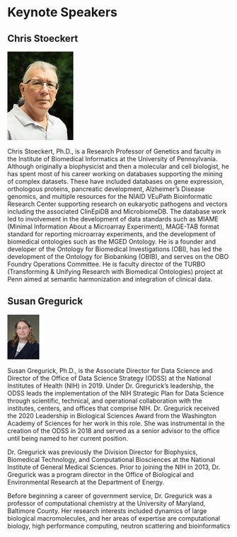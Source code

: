 # Keynote Speakers

## Chris Stoeckert 
<!--
<img src='https://raw.githubusercontent.com/ICBO-conference/icbo2022/main/docs/images/chris-stoeckert.png' height='100' align='left' /> 
-->

<!--
![Chris Stoeckert](images/chris-stoeckert.png)
-->

<img src=../images/chris-stoeckert.png />


Chris Stoeckert, Ph.D., is a Research Professor of Genetics and faculty in the Institute of Biomedical Informatics at the University of Pennsylvania. Although originally a biophysicist and then a molecular and cell biologist, he has spent most of his career working on databases supporting the mining of complex datasets. These have included databases on gene expression, orthologous proteins, pancreatic development, Alzheimer’s Disease genomics, and multiple resources for the NIAID VEuPath Bioinformatic Research Center supporting research on eukaryotic pathogens and vectors including the associated ClinEpiDB and MicrobiomeDB. The database work led to involvement in the development of data standards such as MIAME (Minimal Information About a Microarray Experiment), MAGE-TAB format standard for reporting microarray experiments, and the development of biomedical ontologies such as the MGED Ontology. He is a founder and developer of the Ontology for Biomedical Investigations (OBI), has led the development of the Ontology for Biobanking (OBIB), and serves on the OBO Foundry Operations Committee. He is faculty director of the TURBO (Transforming & Unifying Research with Biomedical Ontologies) project at Penn aimed at semantic harmonization and integration of clinical data.

## Susan Gregurick

<!--
<img src='https://raw.githubusercontent.com/ICBO-conference/icbo2022/main/docs/images/susan-gregurick.png' height='100' align='left' /> 
-->

![Susan Gregurick](images/susan-gregurick.png)  

Susan Gregurick, Ph.D., is the Associate Director for Data Science and Director of the Office of Data Science Strategy (ODSS) at the National Institutes of Health (NIH) in 2019. Under Dr. Gregurick’s leadership, the ODSS leads the implementation of the NIH Strategic Plan for Data Science through scientific, technical, and operational collaboration with the institutes, centers, and offices that comprise NIH. Dr. Gregurick received the 2020 Leadership in Biological Sciences Award from the Washington Academy of Sciences for her work in this role. She was instrumental in the creation of the ODSS in 2018 and served as a senior advisor to the office until being named to her current position.

Dr. Gregurick was previously the Division Director for Biophysics, Biomedical Technology, and Computational Biosciences at the National Institute of General Medical Sciences. Prior to joining the NIH in 2013, Dr. Gregurick was a program director in the Office of Biological and Environmental Research at the Department of Energy.

Before beginning a career of government service, Dr. Gregurick was a professor of computational chemistry at the University of Maryland, Baltimore County. Her research interests included dynamics of large biological macromolecules, and her areas of expertise are computational biology, high performance computing, neutron scattering and bioinformatics
